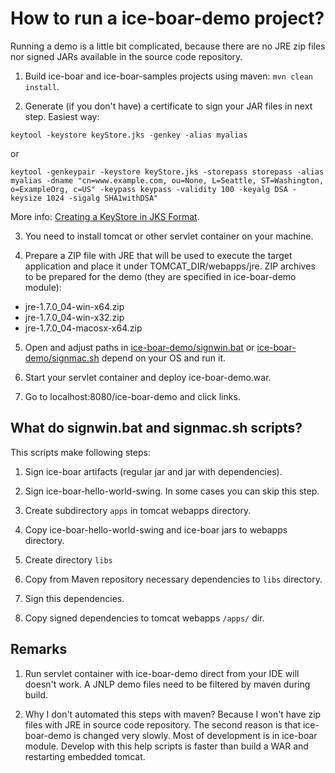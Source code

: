 # How to run a ice-boar-demo project?
Running a demo is a little bit complicated, because there are no JRE zip files nor signed JARs available in the 
source code repository.

1) Build ice-boar and ice-boar-samples projects using maven: `mvn clean install`. 

2) Generate (if you don't have) a certificate to sign your JAR files in next step. Easiest way:

```
keytool -keystore keyStore.jks -genkey -alias myalias
```

or

```
keytool -genkeypair -keystore keyStore.jks -storepass storepass -alias myalias -dname "cn=www.example.com, ou=None, L=Seattle, ST=Washington, o=ExampleOrg, c=US" -keypass keypass -validity 100 -keyalg DSA -keysize 1024 -sigalg SHA1withDSA"
```

More info: [Creating a KeyStore in JKS Format](https://docs.oracle.com/cd/E19509-01/820-3503/6nf1il6er/index.html).

3) You need to install tomcat or other servlet container on your machine. 

4) Prepare a ZIP file with JRE that will be used to execute the target application and place it under 
TOMCAT_DIR/webapps/jre. ZIP archives to be prepared for the demo (they are specified in ice-boar-demo module):

- jre-1.7.0_04-win-x64.zip
- jre-1.7.0_04-win-x32.zip
- jre-1.7.0_04-macosx-x64.zip

5) Open and adjust paths in [ice-boar-demo/signwin.bat](ice-boar-demo/signwin.bat) or 
[ice-boar-demo/signmac.sh](ice-boar-demo/signmac.sh) depend on your OS and run it.

6) Start your servlet container and deploy ice-boar-demo.war.

7) Go to localhost:8080/ice-boar-demo and click links. 

## What do signwin.bat and signmac.sh scripts?
 
This scripts make following steps:

1) Sign ice-boar artifacts (regular jar and jar with dependencies).

2) Sign ice-boar-hello-world-swing. In some cases you can skip this step.

3) Create subdirectory `apps` in tomcat webapps directory.

4) Copy ice-boar-hello-world-swing and ice-boar jars to webapps directory.

5) Create directory `libs`

6) Copy from Maven repository necessary dependencies to `libs` directory.

7) Sign this dependencies.

8) Copy signed dependencies to tomcat webapps `/apps/` dir.

## Remarks

1) Run servlet container with ice-boar-demo direct from your IDE will doesn't work. A JNLP demo files need to be 
filtered by maven during build.

2) Why I don't automated this steps with maven? 
Because I won't have zip files with JRE in source code repository. The second reason is that ice-boar-demo is changed 
very slowly. Most of development is in ice-boar module. Develop with this help scripts is faster than build a WAR 
and restarting embedded tomcat. 
